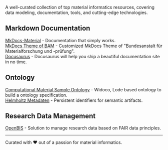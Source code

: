 A well-curated collection of top material informatics resources, covering data modeling, documentation, tools, and cutting-edge technologies.

## Markdown Documentation

[MkDocs-Material](https://squidfunk.github.io/mkdocs-material/) - Documentation that simply works.  
[MkDocs Theme of BAM](https://github.com/BAMresearch/bam-masterdata) - Customized MkDocs Theme of "Bundesanstalt für Materialforschung und -prüfung".  
[Docusaurus](https://docusaurus.io/) - Docusaurus will help you ship a beautiful documentation site in no time.  

## Ontology

[Computational Material Sample Ontology](https://github.com/OCDO/cmso) - Widoco, Lode based ontology to build a ontology specification.  
[Helmholtz Metadaten](https://purls.helmholtz-metadaten.de/) - Persistent identifiers for semantic artifacts.

## Research Data Management

[OpenBIS](https://openbis.ch/) - Solution to manage research data based on FAIR data principles.






---

Curated with ❤️ out of a passion for material informatics.
